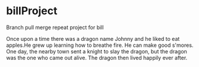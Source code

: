 # billProject
Branch pull merge repeat project for bill

Once upon a time there was a dragon name Johnny and he liked to eat apples.He grew up learning how to breathe fire. He can make good s'mores. One day, the nearby town sent a knight to slay the dragon, but the dragon was the one who came out alive. The dragon then lived happily ever after.